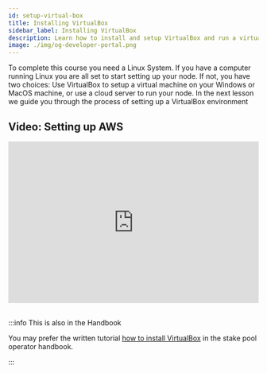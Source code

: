 ```yaml
---
id: setup-virtual-box
title: Installing VirtualBox
sidebar_label: Installing VirtualBox
description: Learn how to install and setup VirtualBox and run a virtual Linux machine on it
image: ./img/og-developer-portal.png
--- 
```


To complete this course you need a Linux System. If you have a computer running Linux you are all set to start setting up your node. If not, you have two choices: Use VirtualBox to setup a virtual machine on your Windows or MacOS machine, or use a cloud server to run your node. In the next lesson we guide you through the process of setting up a VirtualBox environment

## Video: Setting up AWS

<iframe width="100%" height="325" src="https://www.youtube.com/embed/jYisjnTxtms" frameborder="0" allow="accelerometer; autoplay; clipboard-write; encrypted-media; gyroscope; picture-in-picture" allowfullscreen></iframe> 
<br/><br/>  


:::info This is also in the Handbook 

You may prefer the written tutorial [how to install VirtualBox](../handbook/setup-virtual-box-written) in the stake pool operator handbook.

:::